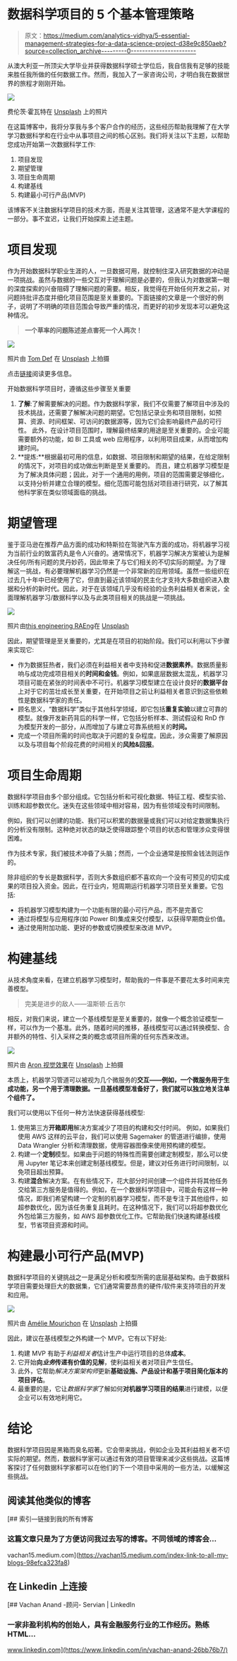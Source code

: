 # 数据科学项目的 5 个基本管理策略

> 原文：<https://medium.com/analytics-vidhya/5-essential-management-strategies-for-a-data-science-project-d38e9c850aeb?source=collection_archive---------0----------------------->

从澳大利亚一所顶尖大学毕业并获得数据科学硕士学位后，我自信我有足够的技能来胜任我所做的任何数据工作。然而，我加入了一家咨询公司，才明白我在数据世界的旅程才刚刚开始。

![](img/a2b6fd0d0343359f4b587a9153fe61eb.png)

费伦茨·霍瓦特在 [Unsplash](https://unsplash.com?utm_source=medium&utm_medium=referral) 上的照片

在这篇博客中，我将分享我与多个客户合作的经历，这些经历帮助我理解了在大学学习数据科学和在行业中从事项目之间的核心区别。我们将关注以下主题，以帮助您成功开始第一次数据科学工作:

1.  项目发现
2.  期望管理
3.  项目生命周期
4.  构建基线
5.  构建最小可行产品(MVP)

该博客不关注数据科学项目的技术方面，而是关注其管理，这通常不是大学课程的一部分。事不宜迟，让我们开始探索上述主题。

# 项目发现

作为开始数据科学职业生涯的人，一旦数据可用，就控制住深入研究数据的冲动是一项挑战。虽然与数据的一些交互对于理解问题是必要的，但我认为对数据第一眼的深度探索的兴奋阻碍了理解问题的需要。相反，我觉得在开始任何开发之前，对问题持批评态度并细化项目范围是至关重要的。下面链接的文章是一个很好的例子，说明了不明确的项目范围会导致严重的情况，而更好的初步发现本可以避免这种情况。

> **一个草率的问题陈述差点害死一个人两次！**

![](img/9d40ea019533be519ad9e6b3471845bc.png)

照片由 [Tom Def](https://unsplash.com/@thdef?utm_source=medium&utm_medium=referral) 在 [Unsplash](https://unsplash.com?utm_source=medium&utm_medium=referral) 上拍摄

点击[链接](https://www.theverge.com/c/22444020/chicago-pd-predictive-policing-heat-list)阅读更多信息。

开始数据科学项目时，遵循这些步骤至关重要

1.  **了解**:了解需要解决的问题。作为数据科学家，我们不仅需要了解项目中涉及的技术挑战，还需要了解解决问题的期望。它包括记录业务和项目限制，如预算、资源、时间框架、可访问的数据源等，因为它们会影响最终产品的可行性。
    此外，在设计项目范围时，理解最终结果的用途是至关重要的。企业可能需要额外的功能，如 BI 工具或 web 应用程序，以利用项目成果，从而增加构建时间。
2.  **提炼:**根据最初可用的信息，如数据、项目限制和期望的结果，在给定限制的情况下，对项目的成功做出判断是至关重要的。
    而且，建立机器学习模型是为了解决具体问题；因此，对于一个通用的用例，项目的范围需要足够细化，以支持分析并建立合理的模型。细化范围可能包括对项目进行研究，以了解其他科学家在类似领域面临的挑战。

# 期望管理

鉴于亚马逊在推荐产品方面的成功和特斯拉在驾驶汽车方面的成功，将机器学习视为当前行业的致富药丸是令人兴奋的。通常情况下，机器学习解决方案被认为是解决任何/所有问题的灵丹妙药，因此带来了与它们相关的不切实际的期望。为了理解这一挑战，有必要理解机器学习仍然是一个非常新的应用领域。虽然一些组织在过去几十年中已经使用了它，但直到最近该领域的民主化才支持大多数组织进入数据和分析的新时代。因此，对于在该领域几乎没有经验的业务利益相关者来说，全面理解机器学习/数据科学以及与此类项目相关的挑战是一项挑战。

![](img/77ce224641eeb956210cf041b31927a5.png)

照片由[this engineering RAEng](https://unsplash.com/@thisisengineering?utm_source=medium&utm_medium=referral)在 [Unsplash](https://unsplash.com?utm_source=medium&utm_medium=referral)

因此，期望管理是至关重要的，尤其是在项目的初始阶段。我们可以利用以下步骤来实现它:

*   作为数据狂热者，我们必须在利益相关者中支持和促进**数据素养**。数据质量影响与成功完成项目相关的**时间和金钱**。例如，如果底层数据太混乱，机器学习项目可能在紧张的时间表中不可行。机器学习模型建立在设计良好的**数据平台**上对于它的茁壮成长至关重要，在开始项目之前让利益相关者意识到这些依赖性是数据科学家的责任。
*   顾名思义，“数据科学”类似于其他科学领域，即它包括**重复实验**以建立可靠的模型。就像开发新药背后的科学一样，它包括分析样本、测试假设和 RnD 作为模型开发的一部分，从而增加了与建立可靠系统相关的**时间。**
*   完成一个项目所需的时间也取决于问题的复杂程度。因此，涉众需要了解原因以及与项目每个阶段花费的时间相关的**风险&回报**。

# 项目生命周期

数据科学项目由多个部分组成。它包括分析和可视化数据、特征工程、模型实验、训练和超参数优化。迷失在这些领域中相对容易，因为有些领域没有时间限制。

例如，我们可以创建的功能、我们可以积累的数据量或我们可以对给定数据集执行的分析没有限制。这种绝对状态的缺乏使得跟踪整个项目的状态和管理涉众变得很困难。

作为技术专家，我们被技术冲昏了头脑；然而，一个企业通常是按照金钱法则运作的。

除非组织的专长是数据科学，否则大多数组织都不喜欢向一个没有可预见的切实成果的项目投入资金。因此，在行业内，短周期运行机器学习项目至关重要。它包括:

*   将机器学习模型构建为一个功能有限的最小可行产品，而不是完善它
*   通过将模型与应用程序(如 Power BI)集成来交付模型，以获得早期商业价值。
*   通过使用附加功能、更好的参数或切换模型来改进 MVP。

# 构建基线

从技术角度来看，在建立机器学习模型时，帮助我的一件事是不要花太多时间来完善模型。

> 完美是进步的敌人——温斯顿·丘吉尔

相反，对我们来说，建立一个基线模型是至关重要的，就像一个概念验证模型一样，可以作为一个基准。此外，随着时间的推移，基线模型可以通过转换模型、合并额外的特性、引入采样之类的概念或项目所需的任何东西来改进。

![](img/93784849e504f8d756e7b474ef9e4693.png)

照片由 [Aron 视觉效果](https://unsplash.com/@aronvisuals?utm_source=medium&utm_medium=referral)在 [Unsplash](https://unsplash.com?utm_source=medium&utm_medium=referral) 上拍摄

本质上，机器学习管道可以被视为几个微服务的**交互——例如，一个微服务用于生成功能，另一个用于清理数据。一旦基线模型准备好了，我们就可以独立地关注单个组件了。**

我们可以使用以下任何一种方法快速获得基线模型:

1.  使用第三方**开箱即用**解决方案减少了项目的构建和交付时间。
    例如，如果我们使用 AWS 这样的云平台，我们可以使用 Sagemaker 的管道进行编排，使用 Data Wrangler 分析和清理数据，使用容器图像来使用预构建的模型。
2.  构建一个**定制**模型。如果由于问题的特殊性而需要创建定制模型，那么可以使用 Jupyter 笔记本来创建定制基线模型。但是，建议对任务进行时间限制，以免项目超出预算。
3.  构建**混合**解决方案。在有些情况下，花大部分时间创建一个组件并将其他任务交给第三方服务是值得的。例如，在一个数据科学项目中，可能会有这样一种情况，即我们希望构建一个定制的机器学习模型，而不是专注于其他组件，如超参数优化，因为该任务重复且耗时。在这种情况下，我们可以将超参数优化外包给第三方服务，如 AWS 超参数优化工作。它帮助我们快速构建基线模型，节省项目资源和时间。

# 构建最小可行产品(MVP)

数据科学项目的关键挑战之一是满足分析和模型所需的底层基础架构。由于数据科学项目需要处理巨大的数据集，它们通常需要昂贵的硬件/软件来支持项目的开发和应用。

![](img/99029ee8505552a4227915712559126a.png)

照片由 [Amélie Mourichon](https://unsplash.com/@amayli?utm_source=medium&utm_medium=referral) 在 [Unsplash](https://unsplash.com?utm_source=medium&utm_medium=referral) 上拍摄

因此，建议在基线模型之外构建一个 MVP。它有以下好处:

1.  构建 MVP 有助于*利益相关者*估计生产中运行项目的总体**成本**。
2.  它开始**向*业务*传递有价值的见解**，使利益相关者对项目产生信任。
3.  此外，它帮助*解决方案架构师*更新**基础设施、产品设计和基于项目简化版本的项目评估**。
4.  最重要的是，它让*数据科学家*了解如何**对机器学习项目的结果**进行建模，以便企业可以有效地利用它。

# 结论

数据科学项目因是黑箱而臭名昭著。它会带来挑战，例如企业及其利益相关者不切实际的期望。然而，数据科学家可以通过有效的项目管理来减少这些挑战。这篇博客探讨了任何数据科学家都可以在他们的下一个项目中采用的一些方法，以缓解这些挑战。

## 阅读其他类似的博客

[](https://vachan15.medium.com/index-link-to-all-my-blogs-98efca323fa8) [## 索引—链接到我的所有博客

### 这篇文章只是为了方便访问我过去写的博客。不同领域的博客会…

vachan15.medium.com](https://vachan15.medium.com/index-link-to-all-my-blogs-98efca323fa8) 

## 在 Linkedin 上连接

[](https://www.linkedin.com/in/vachan-anand-26bb76b7/) [## Vachan Anand -顾问- Servian | LinkedIn

### 一家非盈利机构的创始人，具有金融服务行业的工作经历。熟练 HTML…

www.linkedin.com](https://www.linkedin.com/in/vachan-anand-26bb76b7/)